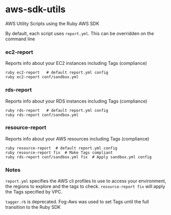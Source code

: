 # aws-sdk-utils

AWS Utility Scripts using the Ruby AWS SDK

By default, each script uses `report.yml`.  This can be overridden on the command line
### ec2-report
Reports info about your EC2 instances including Tags (compliance)
```
ruby ec2-report   # default report.yml config
ruby ec2-report conf/sandbox.yml
```

### rds-report
Reports info about your RDS instances including Tags (compliance)
```
ruby rds-report   # default report.yml config
ruby rds-report conf/sandbox.yml
```

### resource-report
Reports info about your AWS resources including Tags (compliance)
```
ruby resource-report  # default report.yml config
ruby resource-report fix  # Make Tags compliant
ruby rds-report conf/sandbox.yml fix  # Apply sandbox.yml config
```

### Notes
`report.yml` specifies the AWS cli profiles to use to access your environment, the regions to explore
and the tags to check.  `resource-report fix` will apply the Tags specified by VPC.

`tagger.rb` is deprecated.  Fog-Aws was used to set Tags until the full transition to the Ruby SDK
